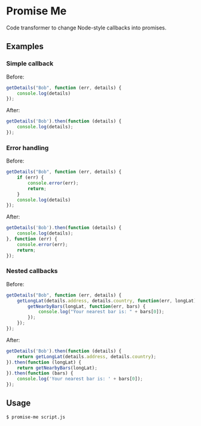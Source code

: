 Promise Me
==========

Code transformer to change Node-style callbacks into promises.

Examples
--------

### Simple callback

Before:
```javascript
getDetails("Bob", function (err, details) {
    console.log(details)
});
```

After:
```javascript
getDetails('Bob').then(function (details) {
    console.log(details);
});
```

### Error handling

Before:
```javascript
getDetails("Bob", function (err, details) {
    if (err) {
        console.error(err);
        return;
    }
    console.log(details)
});
```

After:
```javascript
getDetails('Bob').then(function (details) {
    console.log(details);
}, function (err) {
    console.error(err);
    return;
});
```

### Nested callbacks

Before:
```javascript
getDetails("Bob", function (err, details) {
    getLongLat(details.address, details.country, function(err, longLat) {
        getNearbyBars(longLat, function(err, bars) {
            console.log("Your nearest bar is: " + bars[0]);
        });
    });
});
```

After:
```javascript
getDetails('Bob').then(function (details) {
    return getLongLat(details.address, details.country);
}).then(function (longLat) {
    return getNearbyBars(longLat);
}).then(function (bars) {
    console.log('Your nearest bar is: ' + bars[0]);
});
```

Usage
-----

```bash
$ promise-me script.js
```


